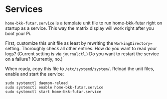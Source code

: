 # Services

`home-bkk-futar.service` is a template unit file to run home-bkk-futar right on startup as a 
service. This way the matrix display will work right after you boot your Pi.

First, customize this unit file as least by rewriting the `WorkingDirectory=` setting. Thoroughly 
check all other entries. How do you want to read your logs? (Current setting is via `journalctl`.)
Do you want to restart the service on a failure? (Currently, no.)

When ready, copy this file to `/etc/systemd/system/`. Reload the unit files, enable and start the 
service:

```shell
sudo systemctl daemon-reload
sudo systemctl enable home-bkk-futar.service
sudo systemctl start home-bkk-futar.service
```
